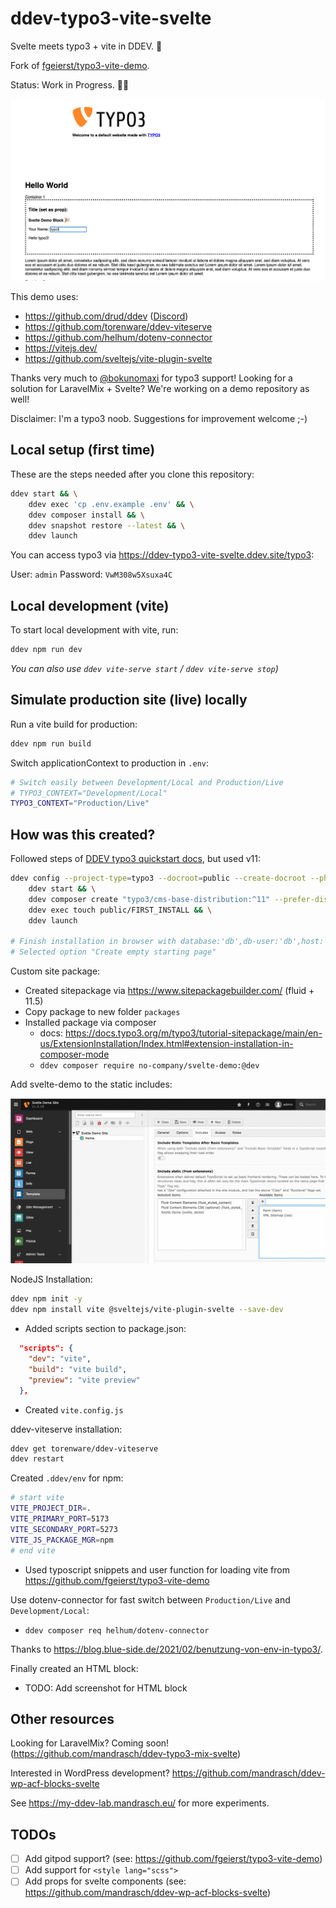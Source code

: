# ddev-typo3-vite-svelte

Svelte meets typo3 + vite in DDEV. 🧡 

Fork of [fgeierst/typo3-vite-demo](https://github.com/fgeierst/typo3-vite-demo). 

Status: Work in Progress. 🧑‍🔧

![Screenshot block with svelte input binding](.gh-screenshots/teaser.png?raw=true)

This demo uses: 

- https://github.com/drud/ddev ([Discord](https://discord.gg/hCZFfAMc5k))
- https://github.com/torenware/ddev-viteserve
- https://github.com/helhum/dotenv-connector
- https://vitejs.dev/
- https://github.com/sveltejs/vite-plugin-svelte

Thanks very much to [@bokunomaxi](https://github.com/bokunomaxi) for typo3 support! Looking for a solution for LaravelMix + Svelte? We're working on a demo repository as well!

Disclaimer: I'm a typo3 noob. Suggestions for improvement welcome ;-)

## Local setup (first time)

These are the steps needed after you clone this repository:

```bash
ddev start && \
    ddev exec 'cp .env.example .env' && \
    ddev composer install && \
    ddev snapshot restore --latest && \
    ddev launch
```

You can access typo3 via https://ddev-typo3-vite-svelte.ddev.site/typo3: 

User: `admin`
Password: `VwM308w5Xsuxa4C`

## Local development (vite)

To start local development with vite, run:

```bash
ddev npm run dev 
```

_You can also use `ddev vite-serve start` / `ddev vite-serve stop`)_

## Simulate production site (live) locally

Run a vite build for production:

```bash
ddev npm run build
```

Switch applicationContext to production in `.env`:

```bash
# Switch easily between Development/Local and Production/Live
# TYPO3_CONTEXT="Development/Local"
TYPO3_CONTEXT="Production/Live"
```

## How was this created?

Followed steps of [DDEV typo3 quickstart docs](https://ddev.readthedocs.io/en/latest/users/quickstart/#typo3), but used v11:

```bash
ddev config --project-type=typo3 --docroot=public --create-docroot --php-version 8.1 && \
	ddev start && \
	ddev composer create "typo3/cms-base-distribution:^11" --prefer-dist && \
	ddev exec touch public/FIRST_INSTALL && \
	ddev launch

# Finish installation in browser with database:'db',db-user:'db',host:'db'
# Selected option "Create empty starting page"
```

Custom site package:

- Created sitepackage via https://www.sitepackagebuilder.com/ (fluid + 11.5)
- Copy package to new folder `packages`
- Installed package via composer
    - docs: https://docs.typo3.org/m/typo3/tutorial-sitepackage/main/en-us/ExtensionInstallation/Index.html#extension-installation-in-composer-mode
    - `ddev composer require no-company/svelte-demo:@dev`

Add svelte-demo to the static includes:

![Screenshot edit whole template record, tab includes, add svelte-demo](.gh-screenshots/screenshot_include_static.png?raw=true)

NodeJS Installation:

```bash
ddev npm init -y
ddev npm install vite @sveltejs/vite-plugin-svelte --save-dev
```

- Added scripts section to package.json:

```json
  "scripts": {
    "dev": "vite",
    "build": "vite build",
    "preview": "vite preview"
  },
```

- Created `vite.config.js`

ddev-viteserve installation:

```bash
ddev get torenware/ddev-viteserve
ddev restart
```

Created `.ddev/env` for npm:

```bash
# start vite
VITE_PROJECT_DIR=.
VITE_PRIMARY_PORT=5173
VITE_SECONDARY_PORT=5273
VITE_JS_PACKAGE_MGR=npm
# end vite
```

- Used typoscript snippets and user function for loading vite from https://github.com/fgeierst/typo3-vite-demo

Use dotenv-connector for fast switch between `Production/Live` and `Development/Local`:

- `ddev composer req helhum/dotenv-connector`

Thanks to https://blog.blue-side.de/2021/02/benutzung-von-env-in-typo3/. 

Finally created an HTML block:

- TODO: Add screenshot for HTML block

## Other resources

Looking for LaravelMix? Coming soon! (https://github.com/mandrasch/ddev-typo3-mix-svelte)

Interested in WordPress development? https://github.com/mandrasch/ddev-wp-acf-blocks-svelte

See https://my-ddev-lab.mandrasch.eu/ for more experiments.

## TODOs

- [ ] Add gitpod support? (see: https://github.com/fgeierst/typo3-vite-demo)
- [ ] Add support for `<style lang="scss">`
- [ ] Add props for svelte components (see: https://github.com/mandrasch/ddev-wp-acf-blocks-svelte)